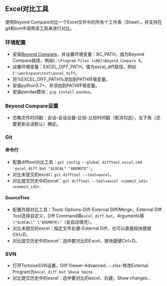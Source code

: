 ## Excel对比工具
使用Beyond Compare对比一个Excel文件中的所有个工作表（Sheet），并支持在git和svn中调用该工具来进行对比。

### 环境配置
* 安装[Beyond Compare](https://www.beyondcomparepro.com/download)，并设置环境变量：BC_PATH，值为Beyond Compare路径，例如`C:\Program Files (x86)\Beyond Compare 4`。
* 设置环境变量：EXCEL_DIFF_PATH，值为excel_diff路径，例如`C:\workspace\test\excel_diff`。
* 将%EXCEL_DIFF_PATH%添加到PATH环境变量。
* 安装python3.7+，并添加到PATH环境变量。
* 安装pandas模块：`pip install pandas`。

### Beyond Compare设置
* 忽略文件时间戳：会话-会话设置-比较-比较时间戳（取消勾选），左下角（还要更新会话默认）确定。

### Git
#### 命令行
* 配置difftool对比工具：`git config --global difftool.excel.cmd 'excel_diff.bat "$LOCAL" "$REMOTE"'`。
* 对比未提交的excel：`git difftool --tool=excel`。
* 对比提交历史中的excel：`git difftool --tool=excel <commit_id1> <commit_id2>`.
#### SourceTree
* 配置外部对比工具：Tools-Options-Diff-External Diff/Merge，External Diff Tool选择自定义，Diff Command填`excel_diff.bat`，Arguments填`\"$LOCAL\" \"$REMOTE\"`（会自动填充）。
* 对比未提交的excel：指定文件右键-External Diff，也可以直接按快捷键Ctrl+D。
* 对比提交历史中的excel：选中要对比的Excel，按快捷键Ctrl+D。


### SVN
* 打开TortoiseSVN设置，Diff Viewer-Advanced...-.xlsx-修改External Program为`excel_diff.bat %base %mine`
* 对比提交历史中的excel：选中要对比的excel，右键，Show changes...

